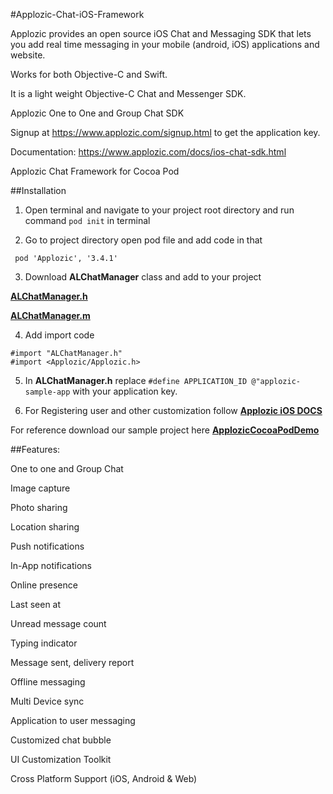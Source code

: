 #Applozic-Chat-iOS-Framework

Applozic provides an open source iOS Chat and Messaging SDK that lets you add real time messaging in your mobile (android, iOS) applications and website.

Works for both Objective-C and Swift.

It is a light weight Objective-C Chat and Messenger SDK.

Applozic One to One and Group Chat SDK

Signup at https://www.applozic.com/signup.html to get the application key.

Documentation: https://www.applozic.com/docs/ios-chat-sdk.html

Applozic Chat Framework for Cocoa Pod

##Installation

1) Open terminal and navigate to your project root directory and run command ```pod init``` in terminal


2) Go to project directory open pod file and add code in that

```
 pod 'Applozic', '3.4.1'
```


3) Download **ALChatManager** class and add to your project
  
[**ALChatManager.h**](https://raw.githubusercontent.com/AppLozic/Applozic-iOS-SDK/master/sample-with-framework/applozicdemo/ALChatManager.h)        

[**ALChatManager.m**](https://raw.githubusercontent.com/AppLozic/Applozic-iOS-SDK/master/sample-with-framework/applozicdemo/ALChatManager.m)


4) Add import code

```
#import "ALChatManager.h"
#import <Applozic/Applozic.h>
```


5) In **ALChatManager.h** replace ``` #define APPLICATION_ID @"applozic-sample-app ``` with your application key.


6) For Registering user and other customization follow [**Applozic iOS DOCS**](https://www.applozic.com/docs/ios-chat-sdk.html#step-2-login-register-user)

For reference download our sample project here [**ApplozicCocoaPodDemo**](https://github.com/AppLozic/Applozic-iOS-Chat-Samples)

##Features:

One to one and Group Chat

Image capture

Photo sharing

Location sharing

Push notifications

In-App notifications

Online presence

Last seen at

Unread message count

Typing indicator

Message sent, delivery report

Offline messaging

Multi Device sync

Application to user messaging

Customized chat bubble

UI Customization Toolkit

Cross Platform Support (iOS, Android & Web)
